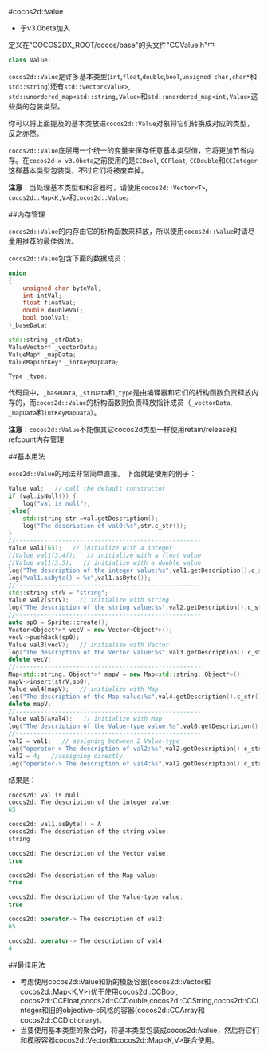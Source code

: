 #cocos2d::Value

- 于v3.0beta加入

定义在"COCOS2DX_ROOT/cocos/base"的头文件"CCValue.h"中

```cpp
class Value;
```

`cocos2d::Value`是许多基本类型(`int`,`float`,`double`,`bool`,`unsigned char,char*`和`std::string`)还有`std::vector<Value>`, `std::unordered_map<std::string,Value>`和`std::unordered_map<int,Value>`这些类的包装类型。

你可以将上面提及的基本类放进`cocos2d::Value`对象将它们转换成对应的类型，反之亦然。

`cocos2d::Value`底层用一个统一的变量来保存任意基本类型值，它将更加节省内存。在`cocos2d-x v3.0beta`之前使用的是`CCBool`, `CCFloat`, `CCDouble`和`CCInteger`这样基本类型包装类，不过它们将被废弃掉。

**注意**：当处理基本类型和和容器时，请使用`cocos2d::Vector<T>`, `cocos2d::Map<K,V>`和`cocos2d::Value`。

##内存管理

`cocos2d::Value`的内存由它的析构函数来释放，所以使用`cocos2d::Value`时请尽量用推荐的最佳做法。

`cocos2d::Value`包含下面的数据成员：

```cpp
union
{
    unsigned char byteVal;
    int intVal;
    float floatVal;
    double doubleVal;
    bool boolVal;
}_baseData;

std::string _strData;
ValueVector* _vectorData;
ValueMap* _mapData;
ValueMapIntKey* _intKeyMapData;

Type _type;
```

代码段中，`_baseData`, `_strData`和`_type`是由编译器和它们的析构函数负责释放内存的，而`cocos2d::Value`的析构函数则负责释放指针成员（`_vectorData`, `_mapData`和`intKeyMapData`）。

**注意**：`cocos2d::Value`不能像其它cocos2d类型一样使用retain/release和refcount内存管理

##基本用法

`ocos2d::Value`的用法非常简单直接。
下面就是使用的例子：
```cpp
Value val;   // call the default constructor
if (val.isNull()) {
    log("val is null");
}else{
    std::string str =val.getDescription();
    log("The description of val0:%s",str.c_str());
}
//----------------------------------------------------
Value val1(65);   // initialize with a integer
//Value val1(3.4f);   // initialize with a float value
//Value val1(3.5);   // initialize with a double value
log("The description of the integer value:%s",val1.getDescription().c_str());
log("val1.asByte() = %c",val1.asByte());
//----------------------------------------------------
std::string strV = "string";
Value val2(strV);   // initialize with string
log("The description of the string value:%s",val2.getDescription().c_str());
//----------------------------------------------------
auto sp0 = Sprite::create();
Vector<Object*>* vecV = new Vector<Object*>();
vecV->pushBack(sp0);
Value val3(vecV);   // initialize with Vector
log("The description of the Vector value:%s",val3.getDescription().c_str());
delete vecV;
//----------------------------------------------------
Map<std::string, Object*>* mapV = new Map<std::string, Object*>();
mapV->insert(strV,sp0);
Value val4(mapV);   // initialize with Map
log("The description of the Map value:%s",val4.getDescription().c_str());
delete mapV;
//----------------------------------------------------
Value val6(&val4);   // initialize with Map
log("The description of the Value-type value:%s",val6.getDescription().c_str());
//----------------------------------------------------
val2 = val1;   // assigning between 2 Value-type
log("operator-> The description of val2:%s",val2.getDescription().c_str());
val2 = 4;   //assigning directly
log("operator-> The description of val4:%s",val2.getDescription().c_str());
```

结果是：

```cpp
cocos2d: val is null
cocos2d: The description of the integer value:
65

cocos2d: val1.asByte() = A
cocos2d: The description of the string value:
string

cocos2d: The description of the Vector value:
true

cocos2d: The description of the Map value:
true

cocos2d: The description of the Value-type value:
true

cocos2d: operator-> The description of val2:
65

cocos2d: operator-> The description of val4:
4
```

##最佳用法

- 考虑使用cocos2d::Value和新的模版容器(cocos2d::Vector<T>和cocos2d::Map<K,V>)优于使用cocos2d::CCBool, cocos2d::CCFloat,cocos2d::CCDouble,cocos2d::CCString,cocos2d::CCInteger和旧的objective-c风格的容器(cocos2d::CCArray和cocos2d::CCDictionary)。
- 当要使用基本类型的聚合时，将基本类型包装成cocos2d::Value，然后将它们和模版容器cocos2d::Vector<T>和cocos2d::Map<K,V>联合使用。
